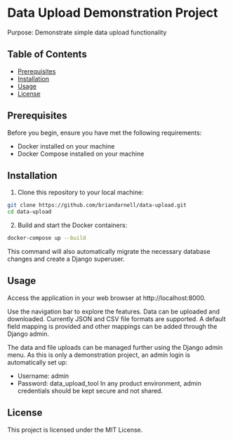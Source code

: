 
# Data Upload Demonstration Project

Purpose: Demonstrate simple data upload functionality


## Table of Contents

- [Prerequisites](#prerequisites)
- [Installation](#installation)
- [Usage](#usage)
- [License](#license)

## Prerequisites

Before you begin, ensure you have met the following requirements:
- Docker installed on your machine
- Docker Compose installed on your machine

## Installation

1. Clone this repository to your local machine:
```bash
git clone https://github.com/briandarnell/data-upload.git
cd data-upload
```

2. Build and start the Docker containers:
```bash
docker-compose up --build
```
This command will also automatically migrate the necessary database changes and create a Django superuser.

## Usage
Access the application in your web browser at http://localhost:8000.

Use the navigation bar to explore the features. Data can be uploaded and downloaded. Currently JSON and CSV file formats are supported. A default field mapping is provided and other mappings can be added through the Django admin.

The data and file uploads can be managed further using the Django admin menu. As this is only a demonstration project, an admin login is automatically set up:
* Username: admin
* Password: data_upload_tool
In any product environment, admin credentials should be kept secure and not shared.

## License
This project is licensed under the MIT License.
